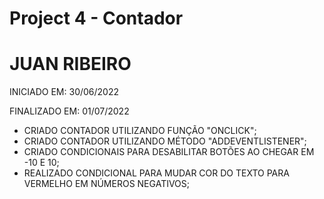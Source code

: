 # Project 4 - Contador



# JUAN RIBEIRO



INICIADO EM: 30/06/2022

FINALIZADO EM: 01/07/2022



- CRIADO CONTADOR UTILIZANDO FUNÇÃO "ONCLICK";
- CRIADO CONTADOR UTILIZANDO MÉTODO "ADDEVENTLISTENER";
- CRIADO CONDICIONAIS PARA DESABILITAR BOTÕES AO CHEGAR EM -10 E 10;
- REALIZADO CONDICIONAL PARA MUDAR COR DO TEXTO PARA VERMELHO EM NÚMEROS NEGATIVOS;
